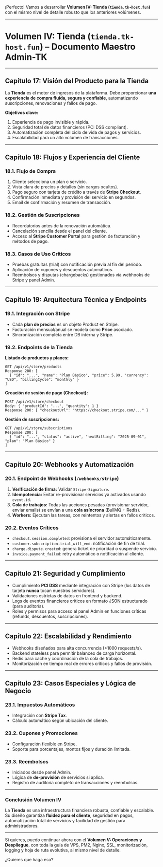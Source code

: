 ¡Perfecto! Vamos a desarrollar **Volumen IV: Tienda (`tienda.tk-host.fun`)** con el mismo nivel de detalle robusto que los anteriores volúmenes.

---

# **Volumen IV: Tienda (`tienda.tk-host.fun`) – Documento Maestro Admin-TK**

---

## **Capítulo 17: Visión del Producto para la Tienda**

La **Tienda** es el motor de ingresos de la plataforma. Debe proporcionar **una experiencia de compra fluida, segura y confiable**, automatizando suscripciones, renovaciones y fallos de pago.

**Objetivos clave:**

1. Experiencia de pago invisible y rápida.
2. Seguridad total de datos financieros (PCI DSS compliant).
3. Automatización completa del ciclo de vida de pagos y servicios.
4. Escalabilidad para un alto volumen de transacciones.

---

## **Capítulo 18: Flujos y Experiencia del Cliente**

### 18.1. Flujo de Compra

1. Cliente selecciona un plan o servicio.
2. Vista clara de precios y detalles (sin cargos ocultos).
3. Pago seguro con tarjeta de crédito a través de **Stripe Checkout**.
4. Confirmación inmediata y provisión del servicio en segundos.
5. Email de confirmación y resumen de transacción.

### 18.2. Gestión de Suscripciones

* Recordatorios antes de la renovación automática.
* Cancelación sencilla desde el panel del cliente.
* Acceso al **Stripe Customer Portal** para gestión de facturación y métodos de pago.

### 18.3. Casos de Uso Críticos

* Pruebas gratuitas (trial) con notificación previa al fin del período.
* Aplicación de cupones y descuentos automáticos.
* Reembolsos y disputas (chargebacks) gestionados vía webhooks de Stripe y panel Admin.

---

## **Capítulo 19: Arquitectura Técnica y Endpoints**

### 19.1. Integración con Stripe

* Cada **plan de precios** es un objeto Product en Stripe.
* Facturación mensual/anual se modela como **Price** asociado.
* Sincronización completa entre DB interna y Stripe.

### 19.2. Endpoints de la Tienda

**Listado de productos y planes:**

```http
GET /api/v1/store/products
Response 200: [
  { "id": "...", "name": "Plan Básico", "price": 5.99, "currency": "USD", "billingCycle": "monthly" }
]
```

**Creación de sesión de pago (Checkout):**

```http
POST /api/v1/store/checkout
Body: { "productId": "...", "quantity": 1 }
Response 200: { "checkoutUrl": "https://checkout.stripe.com/..." }
```

**Gestión de suscripciones:**

```http
GET /api/v1/store/subscriptions
Response 200: [
  { "id": "...", "status": "active", "nextBilling": "2025-09-01", "plan": "Plan Básico" }
]
```

---

## **Capítulo 20: Webhooks y Automatización**

### 20.1. Endpoint de Webhooks (`/webhooks/stripe`)

1. **Verificación de firma:** Validar `Stripe-Signature`.
2. **Idempotencia:** Evitar re-provisionar servicios ya activados usando `event.id`.
3. **Cola de trabajos:** Todas las acciones pesadas (provisionar servidor, enviar emails) se envían a una **cola asíncrona** (BullMQ + Redis).
4. **Workers:** Ejecutan las tareas, con reintentos y alertas en fallos críticos.

### 20.2. Eventos Críticos

* `checkout.session.completed`: provisiona el servidor automáticamente.
* `customer.subscription.trial_will_end`: notificación de fin de trial.
* `charge.dispute.created`: genera ticket de prioridad o suspende servicio.
* `invoice.payment_failed`: retry automático o notificación al cliente.

---

## **Capítulo 21: Seguridad y Cumplimiento**

* Cumplimiento **PCI DSS** mediante integración con Stripe (los datos de tarjeta **nunca** tocan nuestros servidores).
* Validaciones estrictas de datos en frontend y backend.
* Logs de eventos financieros críticos en formato JSON estructurado (para auditoría).
* Roles y permisos para acceso al panel Admin en funciones críticas (refunds, descuentos, suscripciones).

---

## **Capítulo 22: Escalabilidad y Rendimiento**

* Webhooks diseñados para alta concurrencia (>1000 requests/s).
* Backend stateless para permitir balanceo de carga horizontal.
* Redis para cache y coordinación de la cola de trabajos.
* Monitorización en tiempo real de errores críticos y fallos de provisión.

---

## **Capítulo 23: Casos Especiales y Lógica de Negocio**

### 23.1. Impuestos Automáticos

* Integración con **Stripe Tax**.
* Cálculo automático según ubicación del cliente.

### 23.2. Cupones y Promociones

* Configuración flexible en Stripe.
* Soporte para porcentajes, montos fijos y duración limitada.

### 23.3. Reembolsos

* Iniciados desde panel Admin.
* Lógica de **de-provisión** de servicios si aplica.
* Registro de auditoría completo de transacciones y reembolsos.

---

### **Conclusión Volumen IV**

La **Tienda** es una infraestructura financiera robusta, confiable y escalable. Su diseño garantiza **fluidez para el cliente**, seguridad en pagos, automatización total de servicios y facilidad de gestión para administradores.

---

Si quieres, puedo continuar ahora con el **Volumen V: Operaciones y Despliegue**, con toda la guía de VPS, PM2, Nginx, SSL, monitorización, logging y hoja de ruta evolutiva, al mismo nivel de detalle.

¿Quieres que haga eso?
